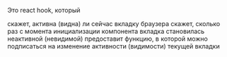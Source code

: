 Это react hook, который

скажет, активна (видна) ли сейчас вкладку браузера
скажет, сколько раз с момента инициализации компонента вкладка становилась неактивной (невидимой)
предоставит функцию, в которой можно подписаться на изменение активности (видимости) текущей вкладки